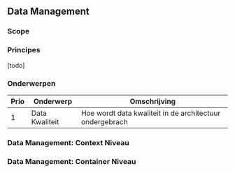 ## Data Management

### Scope

### Principes
[todo]

### Onderwerpen
|Prio|Onderwerp|Omschrijving|
|--|--|--|
|1|Data Kwaliteit| Hoe wordt data kwaliteit in de architectuur ondergebrach |


### Data Management: Context Niveau

### Data Management: Container Niveau



